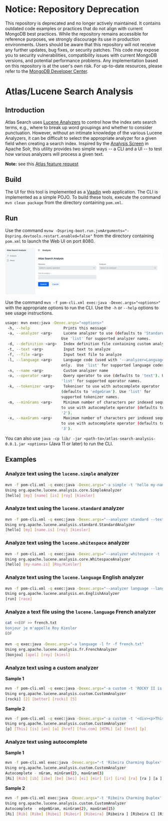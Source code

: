 # Notice: Repository Deprecation
This repository is deprecated and no longer actively maintained. It contains outdated code examples or practices that do not align with current MongoDB best practices. While the repository remains accessible for reference purposes, we strongly discourage its use in production environments.
Users should be aware that this repository will not receive any further updates, bug fixes, or security patches. This code may expose you to security vulnerabilities, compatibility issues with current MongoDB versions, and potential performance problems. Any implementation based on this repository is at the user's own risk.
For up-to-date resources, please refer to the [MongoDB Developer Center](https://mongodb.com/developer).


# Atlas/Lucene Search Analysis

## Introduction

Atlas Search uses [Lucene Analyzers](https://docs.atlas.mongodb.com/reference/atlas-search/analyzers/) to control how the index sets search terms, e.g., where to break up word groupings and whether to consider punctuation. However, without an intimate knowledge of the various Lucene Analyzers, it can be difficult to select the appropriate analyzer for a given field when creating a search index. Inspired by the [Analysis Screen](https://lucene.apache.org/solr/guide/8_6/analysis-screen.html) in Apache Solr, this utility provides two simple ways -- a CLI and a UI -- to test how various analyzers will process a given text.

**Note:** see this [Atlas feature request](https://feedback.mongodb.com/forums/924868-atlas-search/suggestions/41501065-analzye-endpoint-or-analysis-screen)

## Build

The UI for this tool is implemented as a [Vaadin](https://vaadin.com/) web application. The CLI is implemented as a simple POJO. To build these tools, execute the command `mvn clean package` from the directory containing `pom.xml`.

## Run

Use the command `mvnw -Dspring-boot.run.jvmArguments="-Dspring.devtools.restart.enabled=false"` from the directory containing `pom.xml` to launch the Web UI on port 8080.

![Web UI](src/main/resources/vaadin_app.png)

Use the command `mvn -f pom-cli.xml exec:java -Dexec.args="<options>"` with the appropriate options to run the CLI. Use the `-h` or `--help` options to see usage instructions.

```bash
usage: mvn exec:java -Dexec.args="<options>"
 -h, --help               Prints this message
 -a, --analyzer <arg>     Lucene analyzer to use (defaults to 'Standard').
                         Use 'list' for supported analyzer names.
 -d, --definition <arg>   Index definition file containing custom analyzer
 -t, --text <arg>         Input text to analyze
 -f, --file <arg>         Input text file to analyze
 -l, --language <arg>     Language code (used with '--analyzer=Language'
                         only.  Use 'list' for supported language codes.
 -n, --name <arg>         Custom analyzer name
 -o, --operator <arg>     Query operator to use (defaults to 'text'). Use
                         'list' for supported operator names.
 -k, --tokenizer <arg>    Tokeniser to use with autocomplete operator
                         (defaults to 'edgeGram'). Use 'list' for
                         supported tokenizer names.
 -m, --minGrams <arg>     Minimum number of characters per indexed sequence
                         to use with autocomplete operator (defaults to
                         '2').
 -x, --maxGrams <arg>     Maximum number of characters per indexed sequence
                         to use with autocomplete operator (defaults to
                         '3').
```

You can also use `java -cp lib/ -jar <path-to>/atlas-search-analysis-0.0.1.jar <options>` (Java 11 or later) to run the CLI.

## Examples

### Analyze text using the `lucene.simple` analyzer

```bash
mvn -f pom-cli.xml -q exec:java -Dexec.args="-a simple -t 'hello my-name.is Roy/Kiesler'"
Using org.apache.lucene.analysis.core.SimpleAnalyzer
[hello] [my] [name] [is] [roy] [kiesler]
```

### Analyze text using the `lucene.standard` analyzer

```bash
mvn -f pom-cli.xml -q exec:java -Dexec.args="--analyzer standard --text 'hello my-name.is Roy/Kiesler'"
Using org.apache.lucene.analysis.standard.StandardAnalyzer
[hello] [my] [name.is] [roy] [kiesler]
```

### Analyze text using the `lucene.whitespace` analyzer

```bash
mvn -f pom-cli.xml -q exec:java -Dexec.args="--analyzer whitespace -t 'hello my-name.is Roy/Kiesler'"
Using org.apache.lucene.analysis.core.WhitespaceAnalyzer
[hello] [my-name.is] [Roy/Kiesler]
```

### Analyze text using the `lucene.language` English analyzer

```bash
mvn -f pom-cli.xml -q exec:java -Dexec.args="--analyzer language --language en --text 'running a race'"
Using org.apache.lucene.analysis.en.EnglishAnalyzer
[run] [race]
```

### Analyze a text file using the `lucene.language` French analyzer

```bash
cat <<EOF >> french.txt
bonjour je m'appelle Roy Kiesler
EOF

mvn -q exec:java -Dexec.args="-a language -l fr -f french.txt"
Using org.apache.lucene.analysis.fr.FrenchAnalyzer
[bonjou] [apel] [roy] [kiesl]
```

### Analyze text using a custom analyzer

**Sample 1**

```bash
mvn -f pom-cli.xml -q exec:java -Dexec.args="-a custom -t 'ROCKY II is better than Rocky V' -d index_roman.json -n romanAnalyzer"
Using org.apache.lucene.analysis.custom.CustomAnalyzer
[rocki] [2] [better] [rocki] [5]
```

**Sample 2**

```bash
mvn -f pom-cli.xml -q exec:java -Dexec.args="-a custom -t '<div><p>This is an <a href="foo.com">HTML</a> test</p></div>' -d index_html.json -n htmlStrippingAnalyzer"
Using org.apache.lucene.analysis.custom.CustomAnalyzer
[p] [This] [is] [an] [a] [href] [foo.com] [HTML] [a] [test] [p]
```

### Analyze text using autocomplete

**Sample 1**

```bash
mvn -f pom-cli.xml exec:java -Dexec.args="-t 'Ribeira Charming Duplex' -o autocomplete"
Using org.apache.lucene.analysis.custom.CustomAnalyzer
Autocomplete - nGram, minGram(2), maxGram(3)
[Ri] [Rib] [ib] [ibe] [be] [bei] [ei] [eir] [ir] [ira] [ra] [ra ] [a ] [a C] [ C] [ Ch] [Ch] [Cha] [ha] [har] [ar] [arm] [rm] [rmi] [mi] [min] [in] [ing] [ng] [ng ] [g ] [g D] [ D] [ Du] [Du] [Dup] [up] [upl] [pl] [ple] [le] [lex] [ex]
```

**Sample 2**

```bash
mvn -f pom-cli.xml exec:java -Dexec.args="-t 'Ribeira Charming Duplex' -o autocomplete -k edgeGram -m 2 -x 15"
Using org.apache.lucene.analysis.custom.CustomAnalyzer
Autocomplete - edgeNGram, minGram(2), maxGram(15)
[Ri] [Rib] [Ribe] [Ribei] [Ribeir] [Ribeira] [Ribeira ] [Ribeira C] [Ribeira Ch] [Ribeira Cha] [Ribeira Char] [Ribeira Charm] [Ribeira Charmi] [Ribeira Charmin]
```
